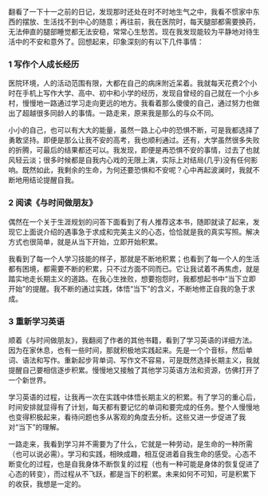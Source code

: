 翻看了一下十一之前的日记，发现那时还处在时不时地生气之中，我看不惯家中东西的摆放、生活找不到中心的随意；再往前，我在医院时，每天腿部都需要换药，无法伸直的腿部睡觉都无法安稳，常常心生愁苦。现在我发现能较为平静地对待生活中的不安和意外了。回想起来，印象深刻的有以下几件事情：

### 1 写作个人成长经历
医院环境，人的活动范围有限，大都在自己的病床附近呆着。我就每天花费2个小时在手机上写作大学、高中、初中和小学的经历，发现自曾经的自己就在一个小乡村，慢慢地一路通过学习走向更远的地方。我看着那么傻傻的自己，通过努力也做出了超越很多同龄人的事情。一路走来，原来我是那么的与众不同。

小小的自己，也可以有大大的能量，虽然一路上心中的恐惧不断，可是我都选择了勇敢坚持。即便是那么让我不安的高考，我也顺利通过。还有，大学虽然很多失败的折腾，可最后的结果都还可以。我发现，即便是再恐惧不安的事情，过去了也就风轻云淡；很多时候都是自我内心戏的无限上演，实际上对结局(几乎)没有任何影响。既然如此，我剩余的生命，为何还要恐惧和不安呢？心中再起波澜时，我就不断地用结论提醒自我。

### 2 阅读《与时间做朋友》
偶然在一个关于生涯规划的问答下面看到了有人推荐这本书，随即就读了起来，发现它上面说介绍的遇事急于求成和完美主义的心态，恰恰就是我的真实写照。解决方式也很简单，就是从当下开始，立即开始积累。

我看到了每一个人学习技能的样子，那就是不断地积累；也看到了每一个人的生活都有困境，都需要不断的积累，只不过方面不同而已。它让我试着不再焦虑，就是踏实地走长期主义的道路。在我心生挫败，想要抱怨时，我都想起书中“当下立即开始”的提醒。我不断的通过实践，体悟“当下”的含义，不断地修正自我的急于求成。

### 3 重新学习英语
顺着《与时间做朋友》，我翻阅了作者的其他书籍，看到了学习英语的详细方法。因为在家休息，也有一些时间，那就积极地实践起来。先是一个个音标，然后单词、语法和写作。重新起步背单词、写作文不容易，可是既然选择长期主义，我就提醒自己要相信逐步积累。慢慢地又接触了其他学习英语方法和资源，仿佛打开了一个新世界。

学习英语的过程，让我再一次在实践中体悟长期主义的积累。有了学习的重心后，时间安排就显得有了计划，每天都有要记忆的单词和要完成的任务。整个人慢慢地也变得积极起来，看待问题也多从客观的角度去分析。这些又进一步促进了我对“当下”的理解。

一路走来，我看到学习并不需要为了什么，它就是一种劳动，是生命的一种所需（也可以说必需）。学习和实践，相映成趣，相互促进着自我生命的感受。心态不断变化的过程，也是自我身体不断恢复的过程（也有一种可能是身体的恢复促进了心态的转变），而过程从不飞跃，都是当下的积累。未来如何不可知，可是积累下的收获，我想是一定的。